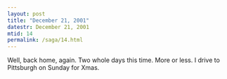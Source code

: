 ```yaml
---
layout: post
title: "December 21, 2001"
datestr: December 21, 2001
mtid: 14
permalink: /saga/14.html
---
```


Well, back home, again. Two whole days this time. More or less. I drive to
Pittsburgh on Sunday for Xmas.

